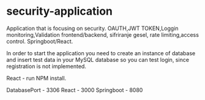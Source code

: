 # security-application
Application that is focusing on security.
OAUTH,JWT TOKEN,Loggin monitoring,Validation frontend/backend,
sifriranje gesel, rate limiting,access control.
Springboot/React.

In order to start the application you need to create an instance of database and insert test data in your MySQL database so you can test login,
since registration is not implemented.

React - run NPM install.

DatabasePort - 3306
React - 3000
Springboot - 8080
